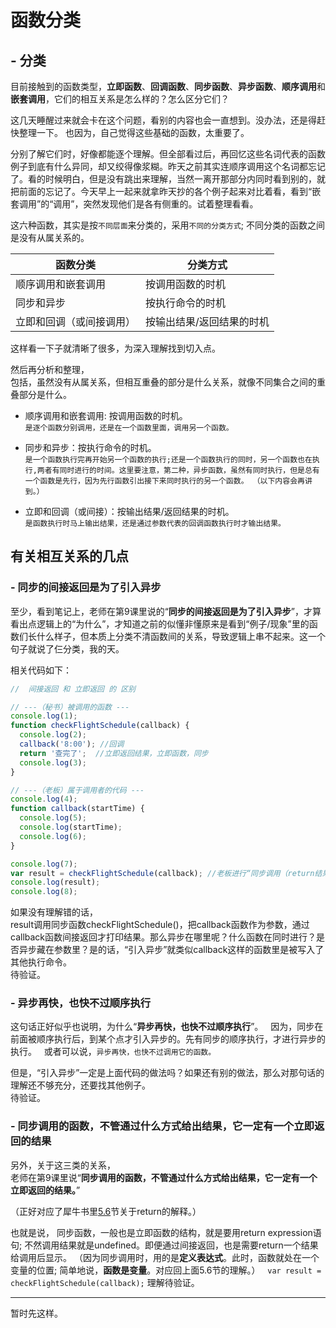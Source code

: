 # 函数分类
## - 分类
目前接触到的函数类型，**立即函数**、**回调函数**、**同步函数**、**异步函数**、**顺序调用**和**嵌套调用**，它们的相互关系是怎么样的？怎么区分它们？  
 
这几天睡醒过来就会卡在这个问题，看别的内容也会一直想到。没办法，还是得赶快整理一下。  也因为，自己觉得这些基础的函数，太重要了。
  
分别了解它们时，好像都能逐个理解。但全部看过后，再回忆这些名词代表的函数例子到底有什么异同，却又绞得像浆糊。昨天之前其实连顺序调用这个名词都忘记了。看的时候明白，但是没有跳出来理解，当然一离开那部分内同时看到别的，就把前面的忘记了。今天早上一起来就拿昨天抄的各个例子起来对比着看，看到“嵌套调用”的“调用”，突然发现他们是各有侧重的。试着整理看看。
  
这六种函数，其实是按`不同层面`来分类的，采用`不同的分类方式`; 不同分类的函数之间是没有从属关系的。 

函数分类 | 分类方式
-------- |  ----------
顺序调用和嵌套调用 | 按调用函数的时机
同步和异步 | 按执行命令的时机
立即和回调（或间接调用）| 按输出结果/返回结果的时机  


这样看一下子就清晰了很多，为深入理解找到切入点。

然后再分析和整理，  
包括，虽然没有从属关系，但相互重叠的部分是什么关系，就像不同集合之间的重叠部分是什么。

- 顺序调用和嵌套调用: 按调用函数的时机。  
`
  是逐个函数分别调用，还是在一个函数里面，调用另一个函数。
`
  
- 同步和异步：按执行命令的时机。  
`
  是一个函数执行完再开始另一个函数的执行;还是一个函数执行的同时，另一个函数也在执行,两者有同时进行的时间。这里要注意，第二种，异步函数，虽然有同时执行，但是总有一个函数是先行，因为先行函数引出接下来同时执行的另一个函数。
  （以下内容会再讲到。）  
`

- 立即和回调（或间接）：按输出结果/返回结果的时机。  
`
  是函数执行时马上输出结果，还是通过参数代表的回调函数执行时才输出结果。  
`  


## 有关相互关系的几点

### - 同步的间接返回是为了引入异步
至少，看到笔记上，老师在第9课里说的“**同步的间接返回是为了引入异步**”，才算看出点逻辑上的“为什么”，才知道之前的似懂非懂原来是看到“例子/现象”里的函数们长什么样子，但本质上分类不清函数间的关系，导致逻辑上串不起来。这一个句子就说了仨分类，我的天。    
  
相关代码如下：
```javascript
//  间接返回 和 立即返回 的 区别

// ---（秘书）被调用的函数 ---
console.log(1);
function checkFlightSchedule(callback) {
  console.log(2);
  callback('8:00'); //回调
  return '查完了';  //立即返回结果，立即函数，同步
  console.log(3);
}

// ---（老板）属于调用者的代码 ---
console.log(4);
function callback(startTime) {
  console.log(5);
  console.log(startTime);
  console.log(6);
}

console.log(7);
var result = checkFlightSchedule(callback); //老板进行“同步调用（return结果）”：你查到后通过callback/回调输出，把结果给我。
console.log(result);
console.log(8);  

```
  
如果没有理解错的话，  
result调用同步函数checkFlightSchedule()，把callback函数作为参数，通过callback函数间接返回才打印结果。那么异步在哪里呢？什么函数在同时进行？是否异步藏在参数里？是的话，“引入异步”就类似callback这样的函数里是被写入了其他执行命令。  
待验证。  


  
### - 异步再快，也快不过顺序执行
这句话正好似乎也说明，为什么“**异步再快，也快不过顺序执行**”。  
因为，同步在前面被顺序执行后，到某个点才引入异步的。先有同步的顺序执行，才进行异步的执行。  
或者可以说，`异步再快，也快不过调用它的函数。`

但是，“引入异步”一定是上面代码的做法吗？如果还有别的做法，那么对那句话的理解还不够充分，还要找其他例子。  
待验证。  
  


### - 同步调用的函数，不管通过什么方式给出结果，它一定有一个立即返回的结果
另外，关于这三类的关系，  
老师在第9课里说“**同步调用的函数，不管通过什么方式给出结果，它一定有一个立即返回的结果。**”   
  
（正好对应了犀牛书里[5.6](https://github.com/ifoundu/Notes-on-JS-Book/blob/master/5.6-%E8%B7%B3%E8%BD%AC.md)节关于return的解释。）

也就是说， 
同步函数，一般也是立即函数的结构，就是要用return expression语句; 不然调用结果就是undefined。即便通过间接返回，也是需要return一个结果给调用后显示。
（因为同步调用时，用的是**定义表达式**。此时，函数就处在一个变量的位置; 简单地说，**函数是变量**。对应回上面5.6节的理解。）  
` var result = checkFlightSchedule(callback); `
理解待验证。

------

暂时先这样。


